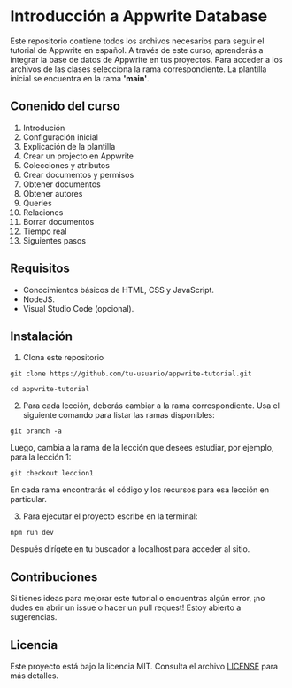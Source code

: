# Introducción a Appwrite Database

Este repositorio contiene todos los archivos necesarios para seguir el tutorial de Appwrite en español. A través de este curso, aprenderás a integrar la base de datos de Appwrite en tus proyectos. Para acceder a los archivos de las clases selecciona la rama correspondiente.
La plantilla inicial se encuentra en la rama **'main'**.

## Conenido del curso
1. Introdución
2. Configuración inicial
3. Explicación de la plantilla
4. Crear un projecto en Appwrite
5. Colecciones y atributos
6. Crear documentos y permisos
7. Obtener documentos
8. Obtener autores
9. Queries
10. Relaciones
11. Borrar documentos
12. Tiempo real
13. Siguientes pasos

## Requisitos
- Conocimientos básicos de HTML, CSS y JavaScript.
- NodeJS.
- Visual Studio Code (opcional).

## Instalación

1. Clona este repositorio 
```
git clone https://github.com/tu-usuario/appwrite-tutorial.git

cd appwrite-tutorial
```
2. Para cada lección, deberás cambiar a la rama correspondiente. Usa el siguiente comando para listar las ramas disponibles:

```
git branch -a
```

Luego, cambia a la rama de la lección que desees estudiar, por ejemplo, para la lección 1:

```
git checkout leccion1
```

En cada rama encontrarás el código y los recursos para esa lección en particular.

3. Para ejecutar el proyecto escribe en la terminal: 

```
npm run dev
```

Después dirígete en tu buscador a localhost para acceder al sitio.

## Contribuciones

Si tienes ideas para mejorar este tutorial o encuentras algún error, ¡no dudes en abrir un issue o hacer un pull request! Estoy abierto a sugerencias.

## Licencia

Este proyecto está bajo la licencia MIT. Consulta el archivo [LICENSE](https://github.com/UnicodeTutoriales/appwrite-database/blob/main/LICENSE.txt) para más detalles.